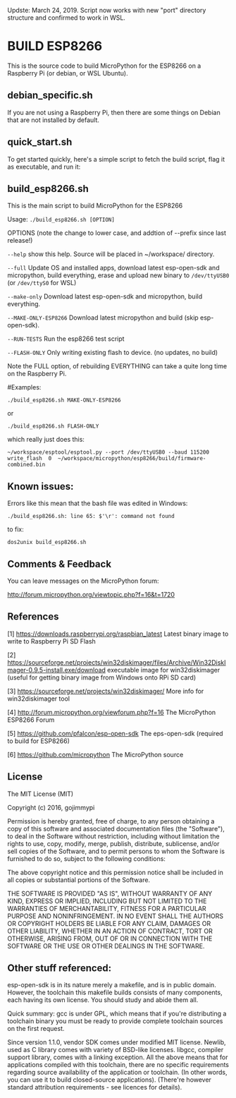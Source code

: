 Updste: March 24, 2019. Script now works with new "port" directory structure and confirmed to work in WSL.

# BUILD ESP8266
This is the source code to build MicroPython for the ESP8266 on a Raspberry Pi (or debian, or WSL Ubuntu).

## debian_specific.sh  
If you are not using a Raspberry Pi, then there are some things on Debian that are not installed by default.

## quick_start.sh 
To get started quickly, here's a simple script to fetch the build script, flag it as executable, and run it:

## build_esp8266.sh  
This is the main script to build MicroPython for the ESP8266

Usage:
`./build_esp8266.sh [OPTION]`

OPTIONS  (note the change to lower case, and addtion of --prefix since last release!)

  `--help`
    show this help. Source will be placed in ~/workspace/ directory.

  `--full`
     Update OS and installed apps, download latest esp-open-sdk and micropython, build everything, erase and upload new binary to `/dev/ttyUSB0` (or `/dev/ttyS0` for WSL)

  `--make-only`
     Download latest esp-open-sdk and micropython, build everything.

  `--MAKE-ONLY-ESP8266`
     Download latest micropython and build (skip esp-open-sdk).

  `--RUN-TESTS`
     Run the esp8266 test script

  `--FLASH-ONLY`
     Only writing existing flash to device. (no updates, no build)


Note the FULL option, of rebuilding EVERYTHING can take a quite long time on the Raspberry Pi.

#Examples:

```./build_esp8266.sh MAKE-ONLY-ESP8266```

or

```./build_esp8266.sh FLASH-ONLY```

which really just does this:

``` 
~/workspace/esptool/esptool.py --port /dev/ttyUSB0 --baud 115200 write_flash  0  ~/workspace/micropython/esp8266/build/firmware-combined.bin
```

## Known issues:
Errors like this mean that the bash file was edited in Windows:

```
./build_esp8266.sh: line 65: $'\r': command not found
```

to fix:

```
dos2unix build_esp8266.sh
```

## Comments & Feedback
You can leave messages on the MicroPython forum:

http://forum.micropython.org/viewtopic.php?f=16&t=1720

## References

 [1] https://downloads.raspberrypi.org/raspbian_latest
     Latest binary image to write to Raspberry Pi SD Flash

 [2] https://sourceforge.net/projects/win32diskimager/files/Archive/Win32DiskImager-0.9.5-install.exe/download
     executable image for win32diskimager (useful for getting binary image from Windows onto RPi SD card)

 [3] https://sourceforge.net/projects/win32diskimager/
     More info for win32diskimager tool

 [4] http://forum.micropython.org/viewforum.php?f=16 
     The MicroPython ESP8266 Forum

 [5] https://github.com/pfalcon/esp-open-sdk 
     The eps-open-sdk  (required to build for ESP8266)

 [6] https://github.com/micropython 
     The MicroPython source


## License
The MIT License (MIT)

Copyright (c) 2016, gojimmypi

Permission is hereby granted, free of charge, to any person obtaining a copy
of this software and associated documentation files (the "Software"), to deal
in the Software without restriction, including without limitation the rights
to use, copy, modify, merge, publish, distribute, sublicense, and/or sell
copies of the Software, and to permit persons to whom the Software is
furnished to do so, subject to the following conditions:

The above copyright notice and this permission notice shall be included in
all copies or substantial portions of the Software.

THE SOFTWARE IS PROVIDED "AS IS", WITHOUT WARRANTY OF ANY KIND, EXPRESS OR
IMPLIED, INCLUDING BUT NOT LIMITED TO THE WARRANTIES OF MERCHANTABILITY,
FITNESS FOR A PARTICULAR PURPOSE AND NONINFRINGEMENT. IN NO EVENT SHALL THE
AUTHORS OR COPYRIGHT HOLDERS BE LIABLE FOR ANY CLAIM, DAMAGES OR OTHER
LIABILITY, WHETHER IN AN ACTION OF CONTRACT, TORT OR OTHERWISE, ARISING FROM,
OUT OF OR IN CONNECTION WITH THE SOFTWARE OR THE USE OR OTHER DEALINGS IN
THE SOFTWARE.


## Other stuff referenced:

esp-open-sdk is in its nature merely a makefile, and is in public domain. However, the toolchain this makefile builds consists of many components, each having its own license. You should study and abide them all.

Quick summary: gcc is under GPL, which means that if you're distributing a toolchain binary you must be ready to provide complete toolchain sources on the first request.

Since version 1.1.0, vendor SDK comes under modified MIT license. Newlib, used as C library comes with variety of BSD-like licenses. libgcc, compiler support library, comes with a linking exception. All the above means that for applications compiled with this toolchain, there are no specific requirements regarding source availability of the application or toolchain. (In other words, you can use it to build closed-source applications). (There're however standard attribution requirements - see licences for details).
